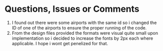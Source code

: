 # Questions, Issues or Comments 

1. I found out there were some airports with the same id so i changed the ID of one of the airports to ensure the proper running of the code.
2. From the design files provided the formats were visual quite small upon implementation so i decided to increase the fonts by 2px each where applicable. I hope i wont get penelized for that.

 
